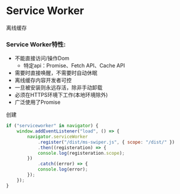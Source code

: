 # Service Worker

离线缓存

### Service Worker特性:

- 不能直接访问/操作Dom
  - 特定api：Promise、Fetch API、Cache API
- 需要时直接唤醒，不需要时自动休眠
- 离线缓存内容开发者可控
- 一旦被安装则永远存活，除非手动卸载
- 必须在HTTPS环境下工作(本地环境除外)
- 广泛使用了Promise 

创建

```js
if ("serviceworker" in navigator) {
    window.addEventListener("load", () => {
        navigator.serviceWorker
            .register("/dist/ms-swiper.js", { scope: "/dist/" })
            .then((registeration) => {
            console.log(registeration.scope);
        })
            .catch((error) => {
            console.log(error);
        });
    });
}
```

